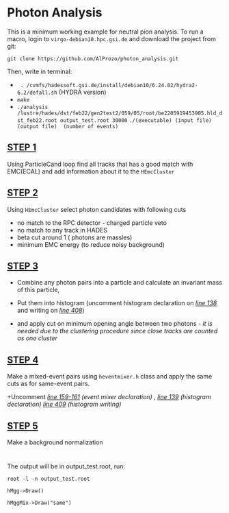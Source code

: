 # Photon Analysis
This is a minimum working example for neutral pion analysis.
To run a macro, login to `virgo-debian10.hpc.gsi.de` and download the project from git:

`git clone https://github.com/AlProzo/photon_analysis.git `

Then, write in terminal:
 - ` . /cvmfs/hadessoft.gsi.de/install/debian10/6.24.02/hydra2-6.2/defall.sh` (HYDRA version)
 - `make`
 - `./analysis   /lustre/hades/dst/feb22/gen2test2/059/05/root/be2205919453905.hld_dst_feb22.root output_test.root 30000`
    `./(executable) (input file)  (output file)  (number of events)`

## [STEP 1](loopDST.C#L221)
Using ParticleCand loop find all tracks that has a good match with EMC(ECAL)
and add information about it to the `HEmcCluster`


## [STEP 2](loopDST.C#L243)
Using `HEmcCluster` select photon candidates with following cuts

- no match to the RPC detector - charged particle veto
- no match to any track in HADES
- beta cut around 1 ( photons are massles)
- minimum EMC energy (to reduce noisy background)

## [STEP 3](loopDST.C#L304)
* Combine any photon pairs into a particle and calculate an invariant mass of this particle, 

* Put them into histogram (uncomment histogram declaration on _[line 138](loopDST.C#L138)_ and writing on _[line 408](loopDST.C#L408)_)

* and apply cut on minimum opening angle between two photons - _it is needed due to the clustering procedure since close tracks are counted as one cluster_

## [STEP 4](loopDST.C#L333)
Make a mixed-event pairs using `heventmixer.h` class and apply the same cuts as for same-event pairs.  

+Uncomment _[line 159-161](loopDST.C#L159) (event mixer declaration)_ , _[line 139](loopDST.C#L139) (histogram declaration)_
_[line 409](loopDST.C#L409) (histogram writing)_

## [STEP 5](loopDST.C#L372)
Make a background normalization


#
The output will be in output_test.root, run:

`root -l -n output_test.root`

`hMgg->Draw()`

`hMggMix->Draw("same")`
